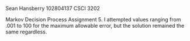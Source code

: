 Sean Hansberry
102804137
CSCI 3202

Markov Decision Process Assignment 5. I attempted values ranging from .001 to 100 for the maximum allowable error, but the solution remained the same regardless.